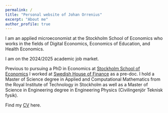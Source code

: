 ```yaml
---
permalink: /
title: "Personal website of Johan Orrenius"
excerpt: "About me"
author_profile: true
---
```

I am an applied microeconomist at the Stockholm School of Economics who works in the fields of Digital Economics, Economics of Education, and Health Economics. 

I am on the 2024/2025 academic job market. 

Previous to pursuing a PhD in Economics at [Stockholm School of Economics](https://www.hhs.se) I worked at [Swedish House of Finance](https://www.hhs.se/en/houseoffinance/) as a pre-doc. 
I hold a  Master of Science degree in Applied and Computational Mathematics from the Royal Institute of Technology in Stockholm as well as a Master of Science in Engineering degree in Engineering Physics (Civilingenjör Teknisk fysik). 


Find my [CV](../files/cv_orrenius_latest_web.pdf) here.  

